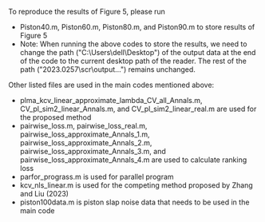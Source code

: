 To reproduce the results of Figure 5, please run

- Piston40.m, Piston60.m, Piston80.m, and Piston90.m to store results of Figure 5
- Note: When running the above codes to store the results, we need to change the path ("C:\Users\dell\Desktop") of the output data at the end of the code to the current desktop path of the reader. The rest of the path ("2023.0257\scr\output\...") remains unchanged.

Other listed files are used in the main codes mentioned above:

- plma_kcv_linear_approximate_lambda_CV_all_Annals.m, CV_pl_sim2_linear_Annals.m, and CV_pl_sim2_linear_real.m are used for the proposed method
- pairwise_loss.m, pairwise_loss_real.m, pairwise_loss_approximate_Annals_1.m, pairwise_loss_approximate_Annals_2.m, pairwise_loss_approximate_Annals_3.m, and pairwise_loss_approximate_Annals_4.m are used to calculate ranking loss
- parfor_prograss.m is used for parallel program
- kcv_nls_linear.m is used for the competing method proposed by Zhang and Liu (2023)
- piston100data.m is piston slap noise data that needs to be used in the main code
